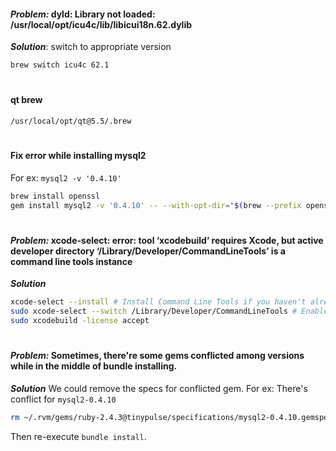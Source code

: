 #### ***Problem:*** dyld: Library not loaded: /usr/local/opt/icu4c/lib/libicui18n.62.dylib
***Solution***: switch to appropriate version
```sh
brew switch icu4c 62.1
```
#
#### qt brew
```/usr/local/opt/qt@5.5/.brew```
#
#### Fix error while installing mysql2
For ex: ```mysql2 -v '0.4.10'```
```sh
brew install openssl
gem install mysql2 -v '0.4.10' -- --with-opt-dir="$(brew --prefix openssl)"
```
#
#### ***Problem:*** xcode-select: error: tool ‘xcodebuild’ requires Xcode, but active developer directory ‘/Library/Developer/CommandLineTools’ is a command line tools instance
***Solution***
```sh
xcode-select --install # Install Command Line Tools if you haven't already.
sudo xcode-select --switch /Library/Developer/CommandLineTools # Enable command line tools
sudo xcodebuild -license accept
```
#
#### ***Problem:*** Sometimes, there're some gems conflicted among versions while in the middle of bundle installing.
***Solution***
We could remove the specs for conflicted gem.
For ex: There's conflict for ```mysql2-0.4.10```
```sh
rm ~/.rvm/gems/ruby-2.4.3@tinypulse/specifications/mysql2-0.4.10.gemspec
```
Then re-execute ```bundle install```.
